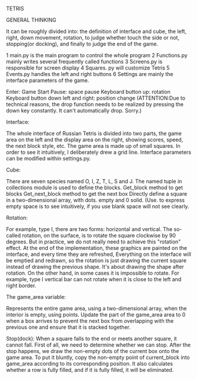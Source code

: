 TETRIS



GENERAL THINKING

It can be roughly divided into: the definition of interface and cube, the left, right, down movement, rotation, to judge whether touch the side or not, stopping(or docking),  and finally to judge the end of the game.


1 main.py is the main program to control the whole program
2 Functions.py mainly writes several frequently called functions
3 Screens.py is responsible for screen display
4 Squares. py will customize Tetris
5 Events.py handles the left and right buttons
6 Settings are mainly the interface parameters of the game.


Enter: Game Start
Pause: space pause
Keyboard button up: rotation
Keyboard button down left and right: position change
(ATTENTION:Due to technical reasons, the drop function needs to be realized by pressing the down key constantly. It can't automatically drop. Sorry.)

Interface:

The whole interface of Russian Tetris is divided into two parts, the game area on the left and the display area on the right, showing scores, speed, the next block style, etc.
The game area is made up of small squares. In order to see it intuitively, I deliberately drew a grid line. Interface parameters can be modified within settings.py.

Cube:

There are seven species named O, I, Z, T, L, S and J.
The named tuple in collections module is used to define the blocks.
Get_block method to get blocks
Get_next_block method to get the next box
Directly define a square in a two-dimensional array, with dots. empty and 0 solid. (Use. to express empty space is to see intuitively, if you use blank space will not see clearly.

Rotation:

For example, type I, there are two forms: horizontal and vertical. The so-called rotation, on the surface, is to rotate the square clockwise by 90 degrees.
But in practice, we do not really need to achieve this "rotation" effect.
At the end of the implementation, these graphics are painted on the interface, and every time they are refreshed,
Everything on the interface will be emptied and redrawn, so the rotation is just drawing the current square instead of drawing the previous shape.
It's about drawing the shape after rotation. On the other hand, in some cases it is impossible to rotate.
For example, type I vertical bar can not rotate when it is close to the left and right border.

The game_area variable:

Represents the entire game area, using a two-dimensional array, when the interior is empty, using points.
Update the part of the game_area area to 0 when a box arrives to prevent the next box from overlapping with the previous one and ensure that it is stacked together.

Stop(dock):
When a square falls to the end or meets another square, it cannot fall.
First of all, we need to determine whether we can stop. After the stop happens, we draw the non-empty dots of the current box onto the game area. To put it bluntly, copy the non-empty point of current_block into game_area according to its corresponding position.
It also calculates whether a row is fully filled, and if it is fully filled, it will be eliminated.





